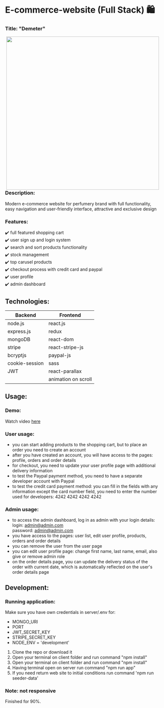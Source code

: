 # E-commerce-website (Full Stack) :shopping:

### Title: "Demeter" 

<img src="https://user-images.githubusercontent.com/102720711/206442450-d07c80b6-ea12-4ffe-986a-b4559b9a9d54.png" width = '500' align = "right"/>


### Description:
Modern e-commerce website for perfumery brand with full functionality, easy navigation and user-friendly interface, attractive and exclusive design </br>

### Features:
:heavy_check_mark: full featured shopping cart </br>
:heavy_check_mark: user sign up and login system </br>
:heavy_check_mark: search and sort products functionality </br>
:heavy_check_mark: stock management </br>
:heavy_check_mark: top carusel products </br>
:heavy_check_mark: checkout process with credit card and paypal </br>
:heavy_check_mark: user profile </br>
:heavy_check_mark: admin dashboard <br />

## Technologies: 

|Backend | Frontend |
| --- | --- |
| node.js | react.js |
| express.js | redux |
| mongoDB | react-dom |
| stripe |  react-stripe-js |
| bcryptjs | paypal-js |
| cookie-session | sass|
| JWT | react-parallax |
| | animation on scroll |
 
## Usage: 

### Demo:
Watch video [here](https://www.youtube.com/watch?v=b24oov0fmkw)

### User usage: 
- you can start adding products to the shopping cart, but to place an order you need to create an account 
- after you have created an account, you will have access to the pages: profile, orders and order details
- for checkout, you need to update your user profile page with additional delivery information
- to test the Paypal payment method, you need to have a separate developer account with Paypal
- to test the credit card payment method: you can fill in the fields with any information except the card number field, you need to enter the number used for developers: 4242 4242 4242 4242

### Admin usage: 
- to access the admin dashboard, log in as admin with your login details:<br/>
login: admin@admin.com <br/>
password: admin@admin.com 
- you have access to the pages: user list, edit user profile, products, orders and order details
- you can remove the user from the user page
- you can edit user profile page: change first name, last name, email, also give or remove admin role
- on the order details page, you can update the delivery status of the order with current date, which is automatically reflected on the user's order details page

## Development:

### Running application:
Make sure you have own credentials in server/.env for:
- MONGO_URI
- PORT
- JWT_SECRET_KEY
- STRIPE_SECRET_KEY
- NODE_ENV = 'development' 

1. Clone the repo or download it
2. Open your terminal on client folder and run command "npm install"
3. Open your terminal on client folder and run command "npm install"
4. Having terminal open on server run command "npm run app"
5. If you need return web site to initial conditions run command 'npm run seeder-data'

### Note: not responsive

Finished for 90%.
